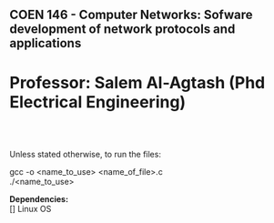 ## COEN 146 - Computer Networks: Sofware development of network protocols and applications <br/>
# Professor: Salem Al-Agtash (Phd Electrical Engineering) <br/>
<br/>
<br/>


Unless stated otherwise, to run the files: <br/>

gcc -o <name_to_use> <name_of_file>.c <br/>
./<name_to_use> <br/>

**Dependencies:** <br/>
[] Linux OS
